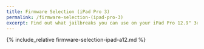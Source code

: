 ```yaml
---
title: Firmware Selection (iPad Pro 3)
permalink: /firmware-selection-(ipad-pro-3)
excerpt: Find out what jailbreaks you can use on your iPad Pro 12.9" 3rd Generation or iPad Pro 11" 1st Generation
---
```


{% include_relative firmware-selection-ipad-a12.md %}